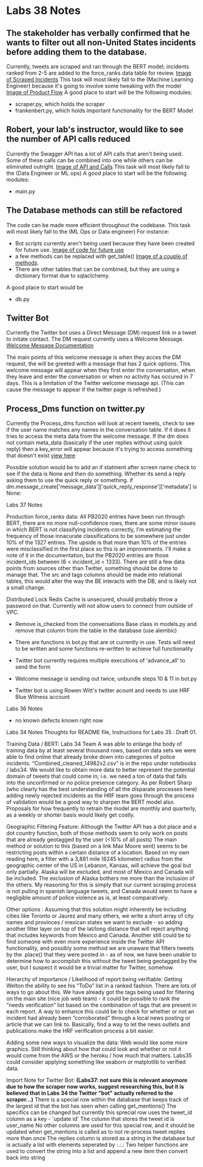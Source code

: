 
# Labs 38 Notes
## The stakeholder has verbally confirmed that he wants to filter out all non-United States incidents before adding them to the database. 
Currently, tweets are scraped and ran through the BERT model; incidents ranked from 2-5 are added to the force_ranks data table for review. 
[Image of Scraped Incidents](https://drive.google.com/file/d/18XAXRBIwAKrYuOG2tVd39OIiaHCcAnok/view?usp=sharing) 
This task will most likely fall to the (Machine Learning Engineer) because it's going to involve some tweaking with the model
[Image of Product Flow](https://raw.githubusercontent.com/Lambda-School-Labs/human-rights-first-police-ds-a/main/DS_Flowchart.png) 
A good place to start will be the following modules:
- scraper.py, which holds the scraper
- frankenbert.py, which holds important functionality for the BERT Model

## Robert, your lab's instructor, would like to see the number of API calls reduced
Currently the Swagger API has a lot of API calls that aren't being used. 
Some of these calls can be combined into one while others can be eliminated outright.
[Image of API and Calls](https://drive.google.com/file/d/1nGdWUN5FlxE_Luh14oGodYb5kejdWQ5r/view?usp=sharing)
This task will most likely fall to the (Data Engineer or ML ops)
A good place to start will be the following modules:
- main.py 

## The Database methods can still be refactored
The code can be made more efficient throughout the codebase.
This task will most likely fall to the (ML Ops or Data engineer) 
For instance:
- Bot scripts currently aren't being used because they have been created for future use.
[Image of code for future use](https://drive.google.com/file/d/1LdySLFXbE2QyOP-4DkXD5-CpaT8VuJv0/view?usp=sharing) 
- a few methods can be replaced with get_table()
[Image of a couple of methods](https://drive.google.com/file/d/1RWtHt6j_Yk8w3JMengM54rYl3PuM0R2G/view?usp=sharing). 
- There are other tables that can be combined, but they are using a dictionary format due to sqlaclchemy. 

A good place to start would be
- db.py

## Twitter Bot
Currently the Twitter bot uses a Direct Message (DM) request link in a tweet to initate contact. The DM request currently uses a Welcome Message.
[Welcome Message Documentation](https://developer.twitter.com/en/docs/twitter-api/v1/direct-messages/welcome-messages/guides/setting-default-welcome-message)

The main points of this welcome message is when they acces the DM request, the will be greeted with a message that has 2 quick options. This welcome message will appear when they first enter the conversation, when they leave and enter the conversation or when no activity has occured in 7 days. This is a limitation of the Twitter welcome message api. (This can cause the message to appear if the twitter page is refreshed.)

## Process_Dms function on twitter.py
Currently the Process_dms function will look at recent tweets, check to see if the user name matches any names in the conversation table. If it does it tries to access the meta data from the welcome message.
If the dm does not contain meta_data (basically if the user replies without using quick reply) then a key_error will appear because it's trying to access something that doesn't exist [view here](https://files.slack.com/files-pri/TSZCHB482-F02FN8WPWGJ/process_dm_code.png)

Possible solution would be to add an if statment after screen name check to see if the data is None and then do something. Whether its send a reply asking them to use the quick reply or something.
if dm.message_create['message_data']['quick_reply_response']['metadata'] is None:


Labs 37 Notes

Production force_ranks data:
All PB2020 entries have been run through BERT, there are no more null-confidence rows, there are some minor issues in which BERT is not classifying incidents correctly, I'm estimating the frequency of those innacurate classifications to be somewhere just under 10% of the 1327 entries.  The upside is that more than 10% of the entries were misclassified in the first place so this is an improvements.  I'll make a note of it in the documentation, but the PB2020 entries are those incident_ids between (6 < incident_id < 1333).
There are still a few data points from sources other than Twitter, something should be done to manage that.
The src and tags columns should be made into relational tables, this would alter the way the BE interacts with the DB, and is likely not a small change.

Distributed Lock
Redis Cache is unsecured, should probably throw a password on that.  Currently will not allow users to connect from outside of VPC.

- Remove is_checked from the conversations Base class in models.py and remove that column from the table in the database (use alembic)

- There are functions in bot.py that are ot currently in use. Tests will need to be written and some functions re-written to achieve full functionality

- Twitter bot currently requires multiple executions of 'advance_all' to send the form

- Welcome message is sending out twice, unbundle steps 10 & 11 in bot.py

- Twitter bot is using Rowen Witt's twitter acount and needs to use HRF Blue Witness account

Labs 36 Notes
- no known defects known right now


Labs 34 Notes
Thoughts for README file, Instructions for Labs 35 : Draft 01. 

Training Data / BERT:
Labs 34 Team A was able to enlarge the body of training data by at least several thousand rows, based on data sets we were able to find online that already broke down into categories of police incidents. “Combined_cleaned_14982x2.csv” is in the repo under notebooks / labs34. 
We would like to obtain more data to better represent the potential domain of tweets that could come in; i.e. we need a ton of data that falls into the unconfirmed or no police presence category. 
As per Robert Sharp (who clearly has the best understanding of all the disparate processes here) adding newly rejected incidents as the HRF team goes through the process of validation would be a good way to sharpen the BERT model also. 
Proposals for how frequently to retrain the model are monthly and quarterly, as a weekly or shorter basis would likely get costly. 


Geographic Filtering Feature:
Although the Twitter API has a dot place and a dot country function, both of those methods seem to only work on posts that are already geotagged by the user (<10% of all posts)
The main method or solution to this (based on a link Max Moore sent) seems to be restricting posts within a certain distance of a location. 
Based on my own reading here, a filter with a 3,881 mile (6245 kilometer) radius from the geographic center of the US in Lebanon, Kansas, will achieve the goal but only partially. Alaska will be excluded, and most of Mexico and Canada will be included. 
The exclusion of Alaska bothers me more than the inclusion of the others. My reasoning for this is simply that our current scraping process is not pulling in spanish language tweets, and Canada would seem to have a negligible amount of police violence as is, at least comparatively. 

Other options : 
Assuming that this solution might inherently be including cities like Toronto or Jaurez and many others, we write a short array of city names and provinces / mexican states we want to exclude - so adding another filter layer on top of the lat/long distance that will reject anything that includes keywords from Mexico and Canada. 
	Another still could be to find someone with even more experience inside the Twitter API functionality, and possibly some method we are unaware that filters tweets by the .place() that they were posted in - as of now, we have been unable to determine how to accomplish this without the tweet being geotagged by the user, but I suspect it would be a trivial matter for Twitter, somehow. 

Hierarchy of importance / Likelihood of report being verifiable: 
	Getting Welton the ability to see his “ToDo” list in a ranked fashion. There are lots of ways to go about this. We have already got the tags being used for filtering on the main site (nice job web team) - it could be possible to rank the “needs verification” list based on the combination of tags that are present in each report. A way to enhance this could be to check for whether or not an incident had already been “corroborated” through a local news posting or article that we can link to. Basically, find a way to let the news outlets and publications make the HRF verification process a bit easier. 

Adding some new ways to visualize the data: 
	Web would like some more graphics. Still thinking about how that could look and whether or not it would come from the AWS or the heroku / how much that matters. Labs35 could consider applying something like seaborn or matplotlib to verified data. 

Import Note for Twitter Bot: **(Labs37: not sure this is relevant anoymore due to how the scraper now works, suggest researching this, but it is believed that in Labs 34 the Twitter "bot" actually referred to the scraper...)**
	There is a special row within the database that keeps track of the largest id that the bot has seen
	when calling get_mentions()
	The specifics can be changed but currently this sprecial row uses the tweet_id column as a key - 'update id'
	The column that stores the tweet id is user_name
	No other columns are used for this special row, and it should be updated when get_mentions is called as to
	not re-process tweet replies more than once
	The replies column is stored as a string in the database but is actually a list with elements seperated by :.:.:
	Two helper functions are used to convert the string into a list and append a new item then convert back into string
